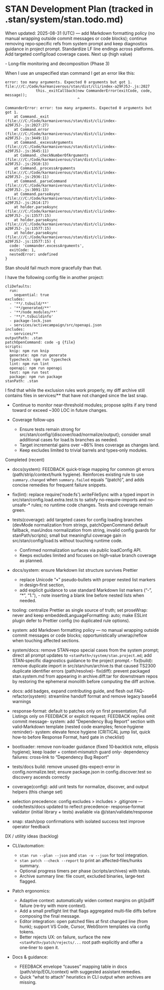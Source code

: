 # STAN Development Plan (tracked in .stan/system/stan.todo.md)

When updated: 2025-08-31 (UTC) — add Markdown formatting policy (no manual wrapping outside commit messages or code blocks); continue removing repo‑specific refs from system prompt and keep diagnostics guidance in project prompt. Standardize LF line endings across platforms. Add targeted config/load coverage cases. Next up (high value)

<!-- validator moved to Completed (initial library). Integration into composition remains a separate track and will be planned when the composition layer is introduced in-repo. -->- Long‑file monitoring and decomposition (Phase 3)

When I use an unspecified stan command I get an error like this:

```
error: too many arguments. Expected 0 arguments but got 1.
file:///C:/Code/karmaniverous/stan/dist/cli/index-a29FJ5J-.js:2027
              this._exitCallback(new CommanderError(exitCode, code, message));
                                 ^

CommanderError: error: too many arguments. Expected 0 arguments but got 1.
    at Command._exit (file:///C:/Code/karmaniverous/stan/dist/cli/index-a29FJ5J-.js:2027:27)
    at Command.error (file:///C:/Code/karmaniverous/stan/dist/cli/index-a29FJ5J-.js:3449:11)
    at Command._excessArguments (file:///C:/Code/karmaniverous/stan/dist/cli/index-a29FJ5J-.js:3645:11)
    at Command._checkNumberOfArguments (file:///C:/Code/karmaniverous/stan/dist/cli/index-a29FJ5J-.js:2910:13)
    at Command._processArguments (file:///C:/Code/karmaniverous/stan/dist/cli/index-a29FJ5J-.js:2936:11)
    at Command._parseCommand (file:///C:/Code/karmaniverous/stan/dist/cli/index-a29FJ5J-.js:3091:13)
    at Command.parseAsync (file:///C:/Code/karmaniverous/stan/dist/cli/index-a29FJ5J-.js:2614:17)
    at holder.parseAsync (file:///C:/Code/karmaniverous/stan/dist/cli/index-a29FJ5J-.js:13577:15)
    at holder.parseAsync (file:///C:/Code/karmaniverous/stan/dist/cli/index-a29FJ5J-.js:13577:15)
    at holder.parseAsync (file:///C:/Code/karmaniverous/stan/dist/cli/index-a29FJ5J-.js:13577:15) {
  code: 'commander.excessArguments',
  exitCode: 1,
  nestedError: undefined
}
```

Stan should fail much more gracefully than that.

I have the following config file in another project:

```
cliDefaults:
  run:
    sequential: true
excludes:
  - '**/.tsbuild/**'
  - '**/generated/**'
  - '**/node_modules/**'
  - '**/*.tsbuildinfo'
  - package-lock.json
  - services/activecampaign/src/openapi.json
includes:
  - services/**
outputPath: .stan
patchOpenCommand: code -g {file}
scripts:
  knip: npm run knip
  generate: npm run generate
  typecheck: npm run typecheck
  lint: npm run lint
  openapi: npm run openapi
  test: npm run test
  package: npm run package
stanPath: .stan
```

I find that while the exclusion rules work properly, my diff archive still contains files in services/\*\* that have not changed since the last snap.

- Continue to monitor near‑threshold modules; propose splits if any trend toward or exceed ~300 LOC in future changes.

- Coverage follow‑ups
  - Ensure tests remain strong for src/stan/config/{discover/load/normalize/output}; consider small additional cases for load.ts branches as needed.
  - Target incremental gains over ~86% lines coverage as changes land.
  - Keep excludes limited to trivial barrels and types‑only modules.

Completed (recent)

- docs(system): FEEDBACK quick‑triage mapping for common git errors (path/strip/context/hunk hygiene). Reinforces existing rule to use `summary.changed` when `summary.failed` equals “(patch)”, and adds concise remedies for frequent failure snippets.

- fix(lint): replace require('node:fs').writeFileSync with a typed import in src/stan/config.load.extra.test.ts to satisfy no-require-imports and no-unsafe-\* rules; no runtime code changes. Tests and coverage remain green.
- tests(coverage): add targeted cases for config loading branches (devMode normalization from strings, patchOpenCommand default fallback, maxUndos normalization from string, invalid config guards for stanPath/scripts); small but meaningful coverage gain in src/stan/config/load.ts without touching runtime code.
  - Confirmed normalization surfaces via public loadConfig API.
  - Keeps excludes limited and focuses on high‑value branch coverage as planned.

- docs/system: ensure Markdown list structure survives Prettier
  - replace Unicode “•” pseudo‑bullets with proper nested list markers in design‑first section,
  - add explicit guidance to use standard Markdown list markers (“-”, “\*”, “1.”), - note inserting a blank line before nested lists when needed.

- tooling: centralize Prettier as single source of truth; set proseWrap: never and keep embeddedLanguageFormatting: auto; make ESLint plugin defer to Prettier config (no duplicated rule options).
- system: add Markdown formatting policy — no manual wrapping outside commit messages or code blocks; opportunistically unwrap/reflow when touching affected sections.

- system/docs: remove STAN‑repo special cases from the system prompt; direct all prompt updates to `<stanPath>/system/stan.project.md`; add STAN‑specific diagnostics guidance to the project prompt.- fix(build): remove duplicate import in src/stan/run/archive.ts that caused TS2300 duplicate identifier errors (path/resolve)- fix(diff): prevent packaged stan.system.md from appearing in archive.diff.tar for downstream repos by restoring the ephemeral monolith before computing the diff archive.
- docs: add badges, expand contributing guide, and flesh out FAQ- refactor(system): streamline handoff format and remove legacy base64 warnings
- response‑format: default to patches only on first presentation; Full Listings only on FEEDBACK or explicit request; FEEDBACK replies omit commit message- system: add “Dependency Bug Report” section with valid‑Markdown template (nested code examples; fence‑hygiene reminder)- system: elevate fence hygiene (CRITICAL jump list, quick how‑to before Response Format, hard gate in checklist)
- bootloader: remove non‑loader guidance (fixed 10‑backtick note, ellipsis hygiene); keep loader + context‑mismatch guard only- dependency failures: cross‑link to “Dependency Bug Report”
- tests/docs build: remove unused @ts-expect-error in config.normalize.test; ensure package.json in config.discover.test so discovery ascends correctly
- coverage(config): add unit tests for normalize, discover, and output helpers (this change set)
- selection precedence: config excludes > includes > .gitignore — code/tests/docs updated to reflect precedence- response‑format validator (initial library + tests) available via @/stan/validate/response
- snap: stash/pop confirmations with isolated success test improve operator feedback

DX / utility ideas (backlog)

- CLI/automation:
  - `stan run --plan --json` and `stan -v --json` for tool integration.
  - `stan patch --check --report` to print an affected‑files/hunks summary.
  - Optional progress timers per phase (scripts/archives) with totals.
  - Archive summary line: file count, excluded binaries, large‑text flagged.

- Patch ergonomics:
  - Adaptive context: automatically widen context margins on git/jsdiff failure (re‑try with more context).
  - Add a small preflight lint that flags aggregated multi‑file diffs before composing the final message.
  - Editor integration: open patched files at first changed line (from hunk); support VS Code, Cursor, WebStorm templates via config tokens.
  - Better rejects UX: on failure, surface the new `<stanPath>/patch/rejects/...` root path explicitly and offer a one‑liner to open it.

- Docs & guidance:
  - FEEDBACK envelope “causes” mapping table in docs (path/strip/EOL/context) with suggested assistant remedies.
  - Quick “what to attach” heuristics in CLI output when archives are missing.
